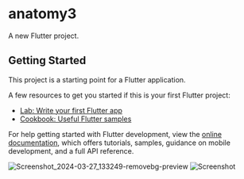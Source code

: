 # anatomy3

A new Flutter project.

## Getting Started

This project is a starting point for a Flutter application.

A few resources to get you started if this is your first Flutter project:

- [Lab: Write your first Flutter app](https://docs.flutter.dev/get-started/codelab)
- [Cookbook: Useful Flutter samples](https://docs.flutter.dev/cookbook)

For help getting started with Flutter development, view the
[online documentation](https://docs.flutter.dev/), which offers tutorials,
samples, guidance on mobile development, and a full API reference.



![Screenshot_2024-03-27_133249-removebg-preview](https://github.com/Shalu6634/anatomy3/assets/149373622/6c503aca-8ffb-4fdf-8392-a50294c7aecf)
![Screenshot ](https://github.com/Shalu6634/anatomy3/assets/149373622/e0ccb367-a7b1-4845-9fff-a44c9d9b430c)
